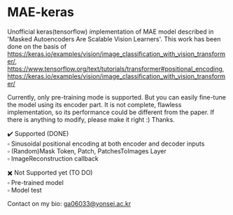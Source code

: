 # MAE-keras
Unofficial keras(tensorflow) implementation of MAE model described in 'Masked Autoencoders Are Scalable Vision Learners'.
This work has been done on the basis of https://keras.io/examples/vision/image_classification_with_vision_transformer/,
                                        https://www.tensorflow.org/text/tutorials/transformer#positional_encoding,
                                        https://keras.io/examples/vision/image_classification_with_vision_transformer/

Currently, only pre-training mode is supported. But you can easily fine-tune the model using its encoder part. 
It is not complete, flawless implementation, so its performance could be different from the paper.
If there is anything to modify, please make it right :) Thanks.

✔️ Supported (DONE)  
▫️ Sinusoidal positional encoding at both encoder and decoder inputs  
▫️ (Random)Mask Token, Patch, PatchesToImages Layer  
▫️ ImageReconstruction callback  


✖️ Not Supported yet (TO DO)  
▫️ Pre-trained model  
▫️ Model test  

Contact on my bio: ga06033@yonsei.ac.kr
